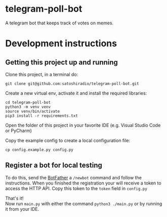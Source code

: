 # telegram-poll-bot
A telegram bot that keeps track of votes on memes.


# Development instructions

## Getting this project up and running

Clone this project, in a terminal do:
```
git clone git@github.com:satoshiradio/telegram-poll-bot.git
```

Create a new virtual env, activate it and install the required libraries:
```
cd telegram-poll-bot
python3 -m venv venv
source venv/bin/activate
pip3 install -r requirements.txt
```

Open the folder of this project in your favorite IDE (e.g. Visual Studio Code or PyCharm)

Copy the example config to create a local configuration file:
```
cp config.example.py config.py
```

## Register a bot for local testing

To do this, send the [BotFather](https://t.me/botfather) a `/newbot` command and follow the instructions. 
When you finished the registration your will receive a token to access the HTTP API. Copy this token to the `token` field in `config.py`

That's it!  
Now run `main.py` with either the command `python3 ./main.py` or by running it from your IDE.
